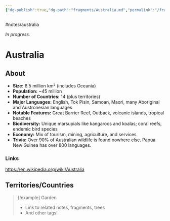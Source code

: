 ```yaml
---
{"dg-publish":true,"dg-path":"fragments/Australia.md","permalink":"/fragments/australia/","created":"2025-03-17T17:51:37.938-04:00","updated":"2025-08-16T12:53:53.124-04:00"}
---
```


#notes/australia

*In progress.*
# Australia

## About
- **Size:** 8.5 million km² (includes Oceania)  
- **Population:** ~45 million  
- **Number of Countries:** 14 (plus territories)  
- **Major Languages:** English, Tok Pisin, Samoan, Maori, many Aboriginal and Austronesian languages  
- **Notable Features:** Great Barrier Reef, Outback, volcanic islands, tropical beaches  
- **Biodiversity:** Unique marsupials like kangaroos and koalas; coral reefs, endemic bird species  
- **Economy:** Mix of tourism, mining, agriculture, and services  
- **Trivia:** Over 90% of Australian wildlife is found nowhere else. Papua New Guinea has over 800 languages.
### Links
https://en.wikipedia.org/wiki/Australia

## Territories/Countries


> [!example] Garden
> - Link to related notes, fragments, trees
> - And other tags!

